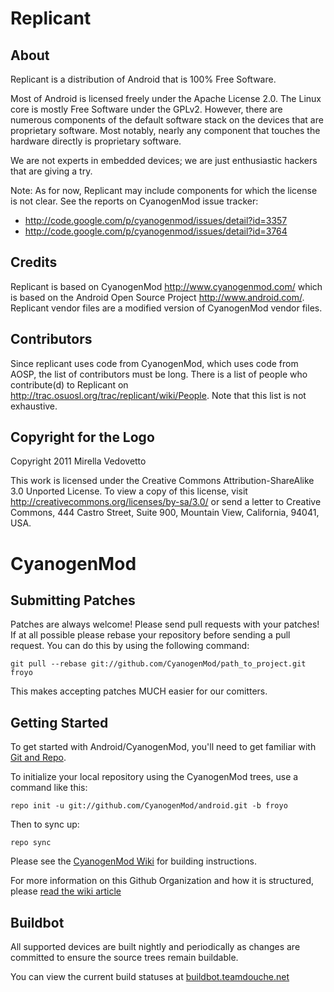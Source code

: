 Replicant
=========

About
-----

Replicant is a distribution of Android that is 100% Free Software.

Most of Android is licensed freely under the Apache License 2.0. The Linux core is mostly Free Software under the GPLv2. However, there are numerous components of the default software stack on the devices that are proprietary software. Most notably, nearly any component that touches the hardware directly is proprietary software.

We are not experts in embedded devices; we are just enthusiastic hackers that are giving a try.

Note: As for now, Replicant may include components for which the license is not clear. See the reports on CyanogenMod issue tracker:
* <http://code.google.com/p/cyanogenmod/issues/detail?id=3357>
* <http://code.google.com/p/cyanogenmod/issues/detail?id=3764>

Credits
-------

Replicant is based on CyanogenMod <http://www.cyanogenmod.com/> which is based on the Android Open Source Project <http://www.android.com/>. 
Replicant vendor files are a modified version of CyanogenMod vendor files.

Contributors
------------

Since replicant uses code from CyanogenMod, which uses code from AOSP, the list of contributors must be long.
There is a list of people who contribute(d) to Replicant on <http://trac.osuosl.org/trac/replicant/wiki/People>. Note that this list is not exhaustive. 

Copyright for the Logo
----------------------

Copyright 2011 Mirella Vedovetto 

This work is licensed under the Creative Commons Attribution-ShareAlike 3.0 Unported License. To view a copy of this license, visit http://creativecommons.org/licenses/by-sa/3.0/ or send a letter to Creative Commons, 444 Castro Street, Suite 900, Mountain View, California, 94041, USA.

CyanogenMod
===========

Submitting Patches
------------------
Patches are always welcome!  Please send pull requests with your patches!  If at all possible please rebase your
repository before sending a pull request.  You can do this by using the following command:

    git pull --rebase git://github.com/CyanogenMod/path_to_project.git froyo

This makes accepting patches MUCH easier for our comitters.

Getting Started
---------------

To get started with Android/CyanogenMod, you'll need to get
familiar with [Git and Repo](http://source.android.com/download/using-repo).

To initialize your local repository using the CyanogenMod trees, use a command like this:

    repo init -u git://github.com/CyanogenMod/android.git -b froyo

Then to sync up:

    repo sync

Please see the [CyanogenMod Wiki](http://wiki.cyanogenmod.com/) for building instructions.

For more information on this Github Organization and how it is structured, 
please [read the wiki article](http://wiki.cyanogenmod.com/index.php/Github_Organization)

Buildbot
--------

All supported devices are built nightly and periodically as changes are committed to ensure the source trees remain buildable.

You can view the current build statuses at [buildbot.teamdouche.net](http://buildbot.teamdouche.net/)

